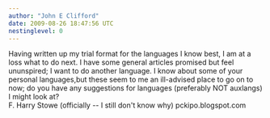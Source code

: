 ```yaml
---
author: "John E Clifford"
date: 2009-08-26 18:47:56 UTC
nestinglevel: 0
---
```

Having written up my trial format for the languages I know best, I am at a loss what to do next. I have some general articles promised but feel ununspired; I want to do another language. I know about some of your personal languages,but these seem to me an ill-advised place to go on to now; do you have any suggestions for languages (preferably NOT auxlangs) I might look at?  
F. Harry Stowe (officially -- I still don't know why) pckipo.blogspot.com